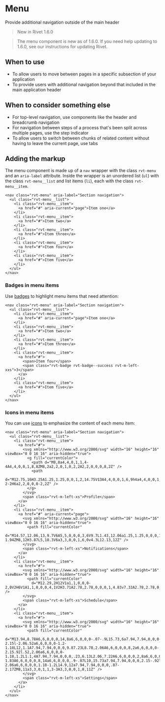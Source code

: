 # Menu

Provide additional navigation outside of the main header

> New in Rivet 1.6.0

> The menu component is new as of 1.6.0. If you need help updating to 1.6.0, see our instructions for updating Rivet.

## When to use

- To allow users to move between pages in a specific subsection of your application
- To provide users with additional navigation beyond that included in the main application header

## When to consider something else

- For top-level navigation, use components like the header and breadcrumb navigation
- For navigation between steps of a process that's been split across multiple pages, use the step indicator
- To allow users to switch between chunks of related content without having to leave the current page, use tabs

## Adding the markup

The menu component is made up of a `nav` wrapper with the class `rvt-menu` and an `aria-label` attribute. Inside the wrapper is an unordered list (`ul`) with the class `rvt-menu__list` and list items (`li`), each with the class `rvt-menu__item`.

```
<nav class="rvt-menu" aria-label="Section navigation">
  <ul class="rvt-menu__list">
    <li class="rvt-menu__item">
      <a href="#" aria-current="page">Item one</a>
    </li>
    <li class="rvt-menu__item">
      <a href="#">Item two</a>
    </li>
    <li class="rvt-menu__item">
      <a href="#">Item three</a>
    </li>
    <li class="rvt-menu__item">
      <a href="#">Item four</a>
    </li>
    <li class="rvt-menu__item">
      <a href="#">Item five</a>
    </li>
  </ul>
</nav>
```

### Badges in menu items

Use [badges](#) to highlight menu items that need attention:

```
<nav class="rvt-menu" aria-label="Section navigation">
  <ul class="rvt-menu__list">
    <li class="rvt-menu__item">
      <a href="#" aria-current="page">Item one</a>
    </li>
    <li class="rvt-menu__item">
      <a href="#">Item two</a>
    </li>
    <li class="rvt-menu__item">
      <a href="#">Item three</a>
    </li>
    <li class="rvt-menu__item">
      <a href="#">
        <span>Item four</span>
        <span class="rvt-badge rvt-badge--success rvt-m-left-xxs">3</span>
      </a>
    </li>
    <li class="rvt-menu__item">
      <a href="#">Item five</a>
    </li>
  </ul>
</nav>
```

### Icons in menu items

You can use [icons](#) to emphasize the content of each menu item:

```
<nav class="rvt-menu" aria-label="Section navigation">
  <ul class="rvt-menu__list">
    <li class="rvt-menu__item">
      <a href="#">
        <svg xmlns="http://www.w3.org/2000/svg" width="16" height="16" viewBox="0 0 16 16" aria-hidden="true">
          <g fill="currentColor">
            <path d="M8,8a4,4,0,1,1,4-4A4,4,0,0,1,8,8ZM8,2a2,2,0,1,0,2,2A2,2,0,0,0,8,2Z" />
            <path
              d="M12.75,16H3.25A1.25,1.25,0,0,1,2,14.75V13A4,4,0,0,1,6,9h4a4,4,0,0,1,4,4v1.75A1.25,1.25,0,0,1,12.75,16ZM4,14h8V13a2,2,0,0,0-2-2H6a2,2,0,0,0-2,2Z" />
          </g>
        </svg>
        <span class="rvt-m-left-xs">Profile</span>
      </a>
    </li>
    <li class="rvt-menu__item">
      <a href="#" aria-current="page">
        <svg xmlns="http://www.w3.org/2000/svg" width="16" height="16" viewBox="0 0 16 16" aria-hidden="true">
          <path fill="currentColor"
            d="M14.57,12.06,13,9.7V6A5,5,0,0,0,3,6V9.7L1.43,12.06a1.25,1.25,0,0,0,1,1.94H6a2,2,0,0,0,4,0h3.53a1.25,1.25,0,0,0,1-1.94ZM8,12H3.87L5,10.3V6a3,3,0,0,1,6,0v4.3L12.13,12Z" />
        </svg>
        <span class="rvt-m-left-xs">Notifications</span>
      </a>
    </li>
    <li class="rvt-menu__item">
      <a href="#">
        <svg xmlns="http://www.w3.org/2000/svg" width="16" height="16" viewBox="0 0 16 16" aria-hidden="true">
          <path fill="currentColor"
            d="M12.29,2H12V1a1,1,0,0,0-2,0V2H6V1A1,1,0,0,0,4,1V2H3.71A2.78,2.78,0,0,0,1,4.83v7.33A2.78,2.78,0,0,0,3.71,15h8.57A2.78,2.78,0,0,0,15,12.17V4.83A2.78,2.78,0,0,0,12.29,2ZM3.71,4H4V5H6V4h4V5h2V4h.29a.78.78,0,0,1,.71.83V7H3V4.83A.78.78,0,0,1,3.71,4Zm8.57,9H3.71A.78.78,0,0,1,3,12.17V9H13v3.17A.78.78,0,0,1,12.29,13Z" />
        </svg>
        <span class="rvt-m-left-xs">Schedule</span>
      </a>
    </li>
    <li class="rvt-menu__item">
      <a href="#">
        <svg xmlns="http://www.w3.org/2000/svg" width="16" height="16" viewBox="0 0 16 16" aria-hidden="true">
          <path fill="currentColor"
            d="M13.94,8.78A6,6,0,0,0,14,8a6,6,0,0,0-.07-.9L15.73,6a7.94,7.94,0,0,0-.92-2.15l-2.06.52a6,6,0,0,0-1.2-1.18L12,1.1A7.94,7.94,0,0,0,9.87.23L8.78,2.06A6,6,0,0,0,8,2a6,6,0,0,0-.9.07L6,.27a7.94,7.94,0,0,0-2.15.92l.52,2.06a6,6,0,0,0-1.18,1.2L1.1,4A7.94,7.94,0,0,0,.23,6.13L2.06,7.22A6,6,0,0,0,2,8a6,6,0,0,0,.07.9L.27,10a7.94,7.94,0,0,0,.92,2.15l2.06-.52a6,6,0,0,0,1.2,1.18L4,14.9a7.94,7.94,0,0,0,2.17.87l1.09-1.83A6,6,0,0,0,8,14a6,6,0,0,0,.9-.07L10,15.73a7.94,7.94,0,0,0,2.15-.92l-.52-2.06a6,6,0,0,0,1.18-1.2L14.9,12a7.94,7.94,0,0,0,.87-2.17ZM8,11a3,3,0,1,1,3-3A3,3,0,0,1,8,11Z" />
        </svg>
        <span class="rvt-m-left-xs">Settings</span>
      </a>
    </li>
  </ul>
</nav>
```